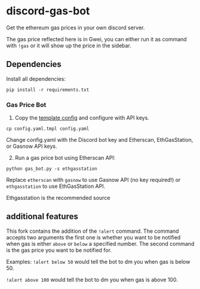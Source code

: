 # discord-gas-bot
Get the ethereum gas prices in your own discord server.

The gas price reflected here is in Gwei, you can either run it as command with `!gas` or it will show up the price in the sidebar.

## Dependencies
Install all dependencies:
```
pip install -r requirements.txt
```


### Gas Price Bot
1. Copy the [template config](config.yaml.tmpl) and configure with API keys.
```
cp config.yaml.tmpl config.yaml
```
Change config.yaml with the Discord bot key and Etherscan, EthGasStation, or Gasnow API keys.

2. Run a gas price bot using Etherscan API:
```
python gas_bot.py -s ethgasstation
```
Replace `etherscan` with `gasnow` to use Gasnow API (no key required!) or `ethgasstation` to use EthGasStation API.

Ethgasstation is the recommended source


## additional features
This fork contains the addition of the `!alert` command. 
The command accepts two arguments the first one is whether you want to be notified when gas is either `above` or `below` a specified number. The second command is the gas price you want to be notified for.

Examples:
`!alert below 50` would tell the bot to dm you when gas is below 50.

`!alert above 100` would tell the bot to dm you when gas is above 100.
